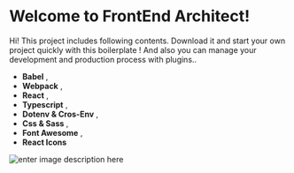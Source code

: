 

# Welcome to FrontEnd Architect!

Hi! This project includes following contents. Download it and start your own project quickly with this boilerplate ! And also you can manage your development and production process with plugins..
  - **Babel** , 
  - **Webpack**  ,  
  - **React** ,
  - **Typescript** ,
  - **Dotenv & Cros-Env** ,
  - **Css & Sass** ,
  - **Font Awesome** ,
  - **React Icons**
 
 
 ![enter image description here](https://i.hizliresim.com/knyyB1.jpg)
 
